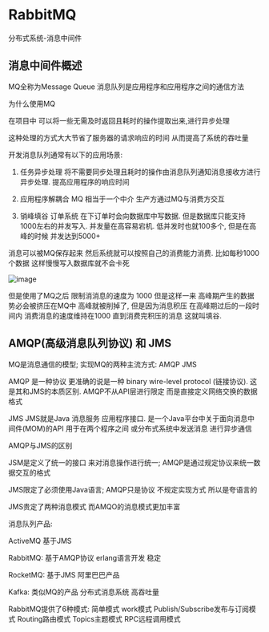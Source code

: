 # RabbitMQ
分布式系统-消息中间件

## 消息中间件概述

MQ全称为Message Queue 消息队列是应用程序和应用程序之间的通信方法

为什么使用MQ

在项目中 可以将一些无需及时返回且耗时的操作提取出来,进行异步处理

这种处理的方式大大节省了服务器的请求响应的时间 从而提高了系统的吞吐量

开发消息队列通常有以下的应用场景:

1. 任务异步处理 
将不需要同步处理且耗时的操作由消息队列通知消息接收方进行异步处理. 提高应用程序的响应时间

2. 应用程序解耦合
MQ 相当于一个中介 生产方通过MQ与消费方交互

3. 销峰填谷
订单系统 在下订单时会向数据库中写数据. 但是数据库只能支持1000左右的并发写入. 并发量在高容易宕机. 低并发时也就100多个, 但是在高峰的时候 并发达到5000+

消息可以被MQ保存起来 然后系统就可以按照自己的消费能力消费. 比如每秒1000个数据
这样慢慢写入数据库就不会卡死

![image](https://user-images.githubusercontent.com/40006814/158725819-b3011929-1997-4ea8-a039-3384c214e365.png)

但是使用了MQ之后 限制消消息的速度为 1000 但是这样一来 高峰期产生的数据势必会被挤压在MQ中 高峰就被削掉了, 但是因为消息积压 在高峰期过后的一段时间内 消费消息的速度维持在1000 直到消费完积压的消息 这就叫填谷.

## AMQP(高级消息队列协议) 和 JMS

MQ是消息通信的模型; 实现MQ的两种主流方式: AMQP JMS

AMQP 是一种协议 更准确的说是一种 binary wire-level protocol (链接协议). 这是其和JMS的本质区别. AMQP不从API层进行限定 而是直接定义网络交换的数据格式

JMS JMS就是Java 消息服务 应用程序接口. 是一个Java平台中关于面向消息中间件(MOM)的API 用于在两个程序之间 或分布式系统中发送消息 进行异步通信

AMQP与JMS的区别

JSM是定义了统一的接口 来对消息操作进行统一; AMQP是通过规定协议来统一数据交互的格式

JMS限定了必须使用Java语言; AMQP只是协议 不规定实现方式 所以是夸语言的

JMS贵定了两种消息模式 而AMQO的消息模式更加丰富

消息队列产品:

ActiveMQ 基于JMS

RabbitMQ: 基于AMQP协议 erlang语言开发 稳定

RocketMQ: 基于JMS 阿里巴巴产品

Kafka: 类似MQ的产品 分布式消息系统 高吞吐量

RabbitMQ提供了6种模式: 简单模式 work模式 Publish/Subscribe发布与订阅模式 Routing路由模式 Topics主题模式 RPC远程调用模式 